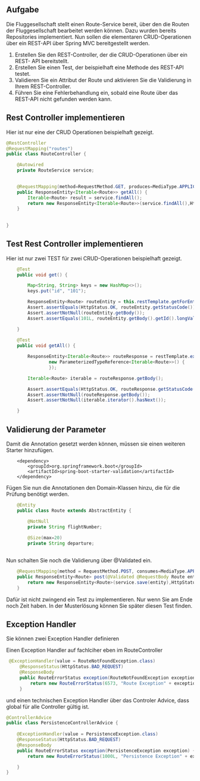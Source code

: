 ## Aufgabe 

Die Fluggesellschaft stellt einen Route-Service bereit, über den die Routen der Fluggesellschaft bearbeitet werden können. Dazu wurden bereits Repositories implementiert. Nun sollen die elementaren CRUD-Operationen über ein REST-API über Spring MVC bereitgestellt werden.

1. Erstellen Sie den REST-Controller, der die CRUD-Operationen über ein REST- API bereitstellt.
2. Erstellen Sie einen Test, der beispielhaft eine Methode des REST-API testet.
3. Validieren Sie ein Attribut der Route und aktivieren Sie die Validierung in Ihrem REST-Controller.
4. Führen Sie eine Fehlerbehandlung ein, sobald eine Route über das REST-API nicht gefunden werden kann.
 

## Rest Controller implementieren 

Hier ist nur eine der CRUD Operationen beispielhaft gezeigt.      


```java
@RestController
@RequestMapping("routes")
public class RouteController {

    @Autowired
    private RouteService service;

  
	@RequestMapping(method=RequestMethod.GET, produces=MediaType.APPLICATION_JSON_VALUE)
	public ResponseEntity<Iterable<Route>> getAll() {
		Iterable<Route> result = service.findAll();
		return new ResponseEntity<Iterable<Route>>(service.findAll(),HttpStatus.OK);
	}
	
	
}

```

## Test Rest Controller implementieren 

Hier ist nur zwei TEST für zwei CRUD-Operationen beispielhaft gezeigt.      


```java
	@Test
	public void get() {

		Map<String, String> keys = new HashMap<>();
		keys.put("id", "101");

		ResponseEntity<Route> routeEntity = this.restTemplate.getForEntity("/routes/{id}", Route.class, keys);
		Assert.assertEquals(HttpStatus.OK, routeEntity.getStatusCode());
		Assert.assertNotNull(routeEntity.getBody());
		Assert.assertEquals(101L, routeEntity.getBody().getId().longValue());

	}
	
	@Test
	public void getAll() {

		ResponseEntity<Iterable<Route>> routeResponse = restTemplate.exchange("/routes", HttpMethod.GET, null,
				new ParameterizedTypeReference<Iterable<Route>>() {
				});

		Iterable<Route> iterable = routeResponse.getBody();

		Assert.assertEquals(HttpStatus.OK, routeResponse.getStatusCode());
		Assert.assertNotNull(routeResponse.getBody());
		Assert.assertNotNull(iterable.iterator().hasNext());

	}

```


## Validierung der Parameter 

Damit die Annotation gesetzt werden können, müssen sie einen weiteren Starter hinzufügen. 

```
	<dependency>
		<groupId>org.springframework.boot</groupId>
		<artifactId>spring-boot-starter-validation</artifactId>
	</dependency>
```

Fügen Sie nun die Annotationen den Domain-Klassen hinzu, die für die Prüfung benötigt werden. 

```java
	@Entity
	public class Route extends AbstractEntity {

		@NotNull
		private String flightNumber;
	
		@Size(max=20)
		private String departure;
	

```

Nun schalten Sie noch die Validierung über @Validated ein. 

```java
	@RequestMapping(method = RequestMethod.POST, consumes=MediaType.APPLICATION_JSON_VALUE, produces=MediaType.APPLICATION_JSON_VALUE)
	public ResponseEntity<Route> post(@Validated @RequestBody Route entity) {	
	    return new ResponseEntity<Route>(service.save(entity),HttpStatus.CREATED);
	}	

```

Dafür ist nicht zwingend ein Test zu implementieren. Nur wenn Sie am Ende noch Zeit haben. In der Musterlösung können Sie später diesen 
Test finden.


## Exception Handler 

Sie können zwei Exception Handler definieren

Einen Exception Handler auf fachlciher eben im RouteController 

```java
 @ExceptionHandler(value = RouteNotFoundException.class)
	 @ResponseStatus(HttpStatus.BAD_REQUEST)
	 @ResponseBody
	 public RouteErrorStatus exception(RouteNotFoundException exception) {
	     return new RouteErrorStatus(6573, "Route Exception" + exception.getMessage());
	 }
```

und einen technischen Exception Handler über das Controler Advice, dass global für alle Controller gültig ist. 

```java
@ControllerAdvice
public class PersistenceControllerAdvice {
    
    @ExceptionHandler(value = PersistenceException.class)
    @ResponseStatus(HttpStatus.BAD_REQUEST)
    @ResponseBody
    public RouteErrorStatus exception(PersistenceException exception) {
        return new RouteErrorStatus(1000L, "Persistence Exception" + exception.getMessage());

    }
}
```


